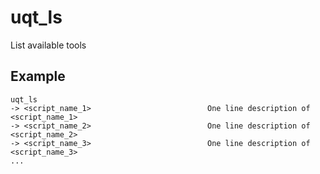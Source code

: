 # uqt_ls

List available tools

## Example

```
uqt_ls
-> <script_name_1>                          One line description of <script_name_1>
-> <script_name_2>                          One line description of <script_name_2>
-> <script_name_3>                          One line description of <script_name_3>
...
```
